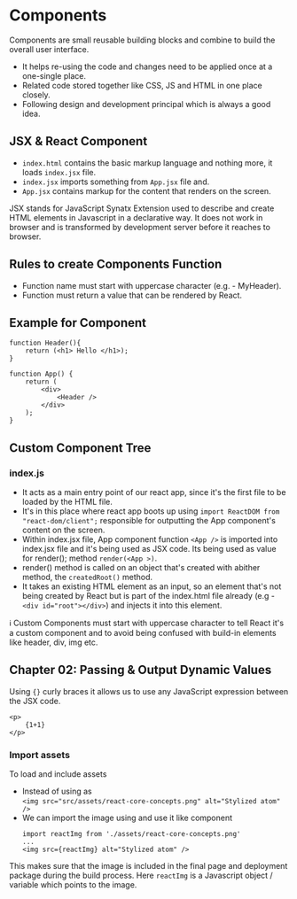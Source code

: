 # Components

Components are small reusable building blocks and combine to build the overall user interface.

- It helps re-using the code and changes need to be applied once at a one-single place.
- Related code stored together like CSS, JS and HTML in one place closely. 
- Following design and development principal which is always a good idea.


## JSX & React Component

- `index.html` contains the basic markup language and nothing more, it loads `index.jsx` file.
- `index.jsx` imports something from `App.jsx` file and.
- `App.jsx` contains markup for the content that renders on the screen.

JSX stands for JavaScript Synatx Extension used to describe and create HTML elements in Javascript in a declarative way. It does not work in browser and is transformed by development server before it reaches to browser.

## Rules to create Components Function

- Function name must start with uppercase character (e.g. - MyHeader).
- Function must return a value that can be rendered by React.

## Example for Component

```
function Header(){
    return (<h1> Hello </h1>);
}

function App() {
    return (
        <div>
            <Header />
        </div>
    );
}
```

## Custom Component Tree

### index.js 
- It acts as a main entry point of our react app, since it's the first file to be loaded by the HTML file.
- It's in this place where react app boots up using `import ReactDOM from "react-dom/client";` responsible for outputting the App component's content on the screen.
- Within index.jsx file, App component function `<App />` is imported into index.jsx file and it's being used as JSX code.
Its being used as value for render(); method `render(<App >)`.
- render() method is called on an object that's created with abither method, the `createdRoot()` method. 
- It takes an existing HTML element as an input, so an element that's not being created by React but is part of the index.html file already (e.g - `<div id="root"></div>`) and injects it into this element.

ℹ️ Custom Components must start with uppercase character to tell React it's a custom component and to avoid being confused with build-in elements like header, div, img etc.

## Chapter 02: Passing & Output Dynamic Values

Using `{}` curly braces it allows us to use any JavaScript expression between the JSX code.

``` 
<p>
    {1+1} 
</p>
```

### Import assets

To load and include assets 
- Instead of using as <br>
`<img src="src/assets/react-core-concepts.png" alt="Stylized atom" />` <br>
- We can import the image using and use it like component <br>
    ```
    import reactImg from './assets/react-core-concepts.png'
    ...
    <img src={reactImg} alt="Stylized atom" />
    ```

This makes sure that the image is included in the final page and deployment package during the build process. 
Here `reactImg` is a Javascript object / variable which points to the image.
